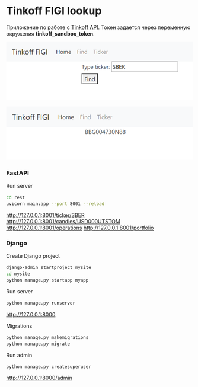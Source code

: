 # Tinkoff FIGI lookup

Приложение по работе с [Tinkoff API](https://github.com/Tinkoff/invest-python).
Токен задается через переменную окружения **tinkoff_sandbox_token**.


![](images/ticker.png)

![](images/figi.png)

### FastAPI
Run server
```bash
cd rest
uvicorn main:app --port 8001 --reload
```
http://127.0.0.1:8001/ticker/SBER
http://127.0.0.1:8001/candles/USD000UTSTOM
http://127.0.0.1:8001/operations
http://127.0.0.1:8001/portfolio

### Django
Create Django project
```bash
django-admin startproject mysite
cd mysite
python manage.py startapp myapp
```

Run server
```bash
python manage.py runserver
```
http://127.0.0.1:8000

Migrations
```bash
python manage.py makemigrations
python manage.py migrate
```

Run admin
```bash
python manage.py createsuperuser
```
http://127.0.0.1:8000/admin
